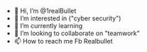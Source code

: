 - 👋 Hi, I’m @1realBullet
- 👀 I’m interested in ("cyber security")
- 🌱 I’m currently learning <coding>
- 💞️ I’m looking to collaborate on "teamwork"
- 📫 How to reach me Fb Realbullet

<!---
1realBullet/1realBullet is a ✨ special ✨ repository because its `README.md` (this file) appears on your GitHub profile.
You can click the Preview link to take a look at your changes.
--->
